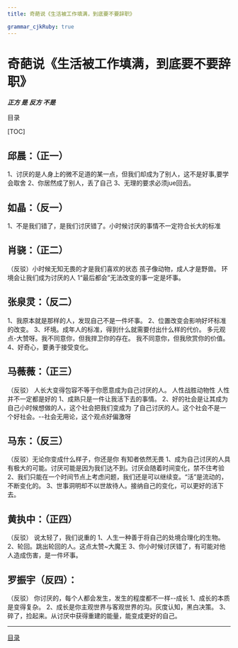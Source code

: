 ```yaml
---
title: 奇葩说《生活被工作填满，到底要不要辞职》

grammar_cjkRuby: true
---
```


# 奇葩说《生活被工作填满，到底要不要辞职》
***正方  是***
***反方  不是***


<span id = "jump">目录</span>

[TOC]




## 邱晨：（正一）
1、讨厌的是人身上的微不足道的某一点，但我们却成为了别人，这不是好事,要学会取舍
2、你居然成了别人，丢了自己
3、无理的要求必须jue回去。

## 如晶：（反一）
1、不是我们错了，是我们讨厌错了。小时候讨厌的事情不一定符合长大的标准


## 肖骁：（正二）
（反驳）小时候无知无畏的才是我们喜欢的状态
孩子像动物，成人才是野兽。
环境会让我们成为讨厌的人
1“最后都会”无法改变的事一定是坏事。

## 张泉灵：（反二）

1、我原本就是那样的人，发现自己不是一件坏事。
2、位置改变会影响好坏标准的改变。
3、坏境。成年人的标准，得到什么就需要付出什么样的代价。
多元观点-大赞呀。我不同意你，但我捍卫你的存在。
我不同意你，但我欣赏你的价值。
4、好奇心，要勇于接受变化。

## 马薇薇：（正三）
（反驳）
人长大变得包容不等于你愿意成为自己讨厌的人。
人性战胜动物性 人性并不一定都是好的
1、成熟只是一件让我活下去的事情。
2、好的社会是让其成为自己小时候想做的人，这个社会把我们变成为 了自己讨厌的人。这个社会不是一个好社会。--社会无用论，这个观点好偏激呀

## 马东：（反三）
（反驳）无论你变成什么样子，你还是你
有知者依然无畏
1、成为自己讨厌的人具有极大的可能。讨厌可能是因为我们达不到。讨厌会随着时间变化，禁不住考验
2、我们只能在一个时间节点上考虑问题，我们还是可以继续变。“活”是流动的，不断变化的。
3、世事洞明却不以世故待人。接纳自己的变化，可以更好的活下去。

## 黄执中：（正四）
（反驳）
说太轻了，我们说重的
1、人生一种善于将自己的处境合理化的生物。
2、轮回。跳出轮回的人。这点太赞~大魔王
3、你小时候讨厌错了，有可能对他人造成伤害，是一件坏事。


## 罗振宇（反四）：
（反驳）
你讨厌的，每个人都会发生，发生的程度都不一样--成长
1、成长的本质是变得复杂。
2、成长是你主观世界与客观世界的沟。灰度认知，黑白决策。
3、碎了，捡起来。从讨厌中获得重建的能量，能变成更好的自己。




-------------------
[目录](#jump)




